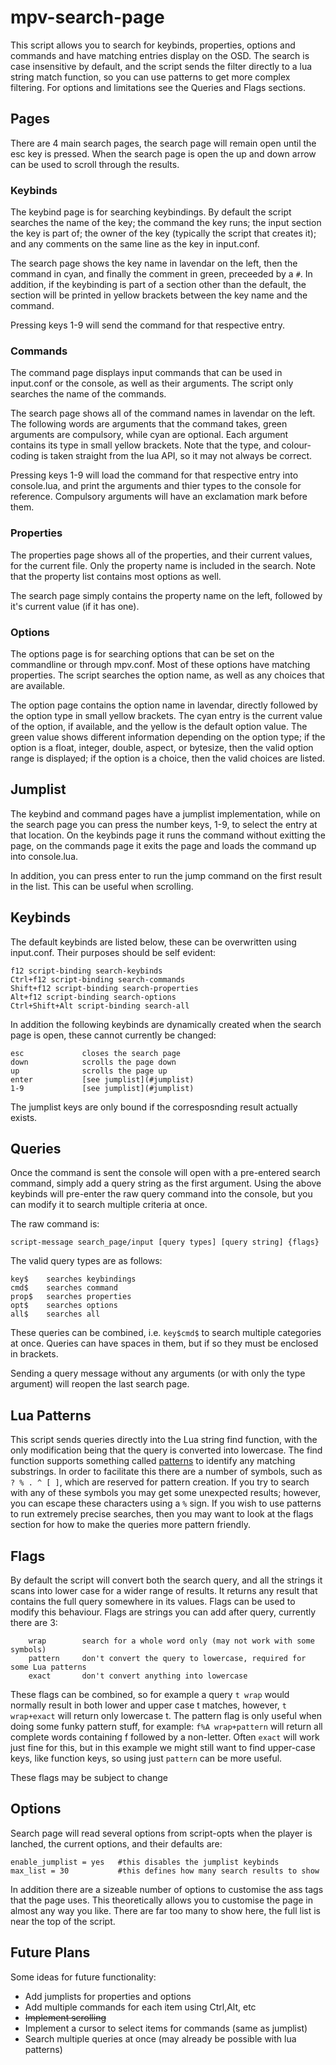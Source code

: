 # mpv-search-page

This script allows you to search for keybinds, properties, options and commands and have matching entries display on the OSD.
The search is case insensitive by default, and the script sends the filter directly to a lua string match function, so you can use patterns to get more complex filtering. For options and limitations see the Queries and Flags sections.

## Pages
There are 4 main search pages, the search page will remain open until the esc key is pressed. When the search page is open the up and down arrow can be used to scroll through the results.

### Keybinds
The keybind page is for searching keybindings. By default the script searches the name of the key; the command the key runs; the input section the key is part of; the owner of the key (typically the script that creates it); and any comments on the same line as the key in input.conf.

The search page shows the key name in lavendar on the left, then the command in cyan, and finally the comment in green, preceeded by a `#`. In addition, if the keybinding is part of a section other than the default, the section will be printed in yellow brackets between the key name and the command.

Pressing keys 1-9 will send the command for that respective entry.

### Commands
The command page displays input commands that can be used in input.conf or the console, as well as their arguments. The script only searches the name of the commands.

The search page shows all of the command names in lavendar on the left. The following words are arguments that the command takes, green arguments are compulsory, while cyan are optional. Each argument contains its type in small yellow brackets. Note that the type, and colour-coding is taken straight from the lua API, so it may not always be correct.

Pressing keys 1-9 will load the command for that respective entry into console.lua, and print the arguments and thier types to the console for reference. Compulsory arguments will have an exclamation mark before them.

### Properties
The properties page shows all of the properties, and their current values, for the current file. Only the property name is included in the search. Note that the property list contains most options as well.

The search page simply contains the property name on the left, followed by it's current value (if it has one).

### Options
The options page is for searching options that can be set on the commandline or through mpv.conf. Most of these options have matching properties. The script searches the option name, as well as any choices that are available.

The option page contains the option name in lavendar, directly followed by the option type in small yellow brackets. The cyan entry is the current value of the option, if available, and the yellow is the default option value. The green value shows different information depending on the option type; if the option is a float, integer, double, aspect, or bytesize, then the valid option range is displayed; if the option is a choice, then the valid choices are listed.

## Jumplist

The keybind and command pages have a jumplist implementation, while on the search page you can press the number keys, 1-9,
to select the entry at that location. On the keybinds page it runs the command without exitting the page,
on the commands page it exits the page and loads the command up into console.lua.

In addition, you can press enter to run the jump command on the first result in the list. This can be useful when scrolling.


## Keybinds

The default keybinds are listed below, these can be overwritten using input.conf. Their purposes should be self evident:

    f12 script-binding search-keybinds
    Ctrl+f12 script-binding search-commands
    Shift+f12 script-binding search-properties
    Alt+f12 script-binding search-options
    Ctrl+Shift+Alt script-binding search-all

In addition the following keybinds are dynamically created when the search page is open, these cannot currently be changed:

    esc             closes the search page
    down            scrolls the page down
    up              scrolls the page up
    enter           [see jumplist](#jumplist)
    1-9             [see jumplist](#jumplist)

The jumplist keys are only bound if the corresposnding result actually exists.


## Queries

Once the command is sent the console will open with a pre-entered search command, simply add a query string as the first argument.
Using the above keybinds will pre-enter the raw query command into the console, but you can modify it to search multiple criteria at once.

The raw command is:

    script-message search_page/input [query types] [query string] {flags}

The valid query types are as follows:

    key$    searches keybindings
    cmd$    searches command
    prop$   searches properties
    opt$    searches options
    all$    searches all

These queries can be combined, i.e. `key$cmd$` to search multiple categories at once. Queries can have spaces in them, but if so they must be enclosed in brackets.

Sending a query message without any arguments (or with only the type argument) will reopen the last search page.

## Lua Patterns

This script sends queries directly into the Lua string find function, with the only modification being that the query is converted into lowercase. The find function supports something called [patterns](http://lua-users.org/wiki/PatternsTutorial) to identify any matching substrings. In order to facilitate this there are a number of symbols, such as `? % . ^ [ ]`, which are reserved for pattern creation. If you try to search with any of these symbols you may get some unexpected results; however, you can escape these characters using a `%` sign. If you wish to use patterns to run extremely precise searches, then you may want to look at the flags section for how to make the queries more pattern friendly.

## Flags

By default the script will convert both the search query, and all the strings it scans into lower case for a wider range of results. It returns any result that contains the full query somewhere in its values. Flags can be used to modify this behaviour. Flags are strings you can add after query, currently there are 3:

        wrap        search for a whole word only (may not work with some symbols)
        pattern     don't convert the query to lowercase, required for some Lua patterns
        exact       don't convert anything into lowercase

These flags can be combined, so for example a query `t wrap` would normally result in both lower and upper case t matches, however, `t wrap+exact` will return only lowercase t. The pattern flag is only useful when doing some funky pattern stuff, for example:
`f%A wrap+pattern` will return all complete words containing f followed by a non-letter. Often `exact` will work just fine for this,
but in this example we might still want to find upper-case keys, like function keys, so using just `pattern` can be more useful.

These flags may be subject to change


## Options

Search page will read several options from script-opts when the player is lanched, the current options, and their defaults are:

    enable_jumplist = yes   #this disables the jumplist keybinds
    max_list = 30           #this defines how many search results to show

In addition there are a sizeable number of options to customise the ass tags that the page uses. This theoretically allows you to customise the page in almost any way you like. There are far too many to show here, the full list is near the top of the script.

## Future Plans

Some ideas for future functionality:

*   Add jumplists for properties and options
*   Add multiple commands for each item using Ctrl,Alt, etc
*   ~~Implement scrolling~~
*   Implement a cursor to select items for commands (same as jumplist)
*   Search multiple queries at once (may already be possible with lua patterns)

